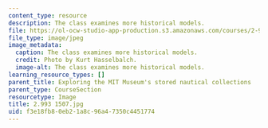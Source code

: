 ```yaml
---
content_type: resource
description: The class examines more historical models.
file: https://ol-ocw-studio-app-production.s3.amazonaws.com/courses/2-993-special-topics-in-mechanical-engineering-the-art-and-science-of-boat-design-january-iap-2007/f3e18fb80eb21a8c96a47350c4451774_29931507.jpg
file_type: image/jpeg
image_metadata:
  caption: The class examines more historical models.
  credit: Photo by Kurt Hasselbalch.
  image-alt: The class examines more historical models.
learning_resource_types: []
parent_title: Exploring the MIT Museum's stored nautical collections
parent_type: CourseSection
resourcetype: Image
title: 2.993 1507.jpg
uid: f3e18fb8-0eb2-1a8c-96a4-7350c4451774
---
```

